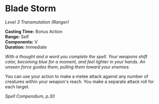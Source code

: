 # Blade Storm
*Level 3 Transmutation (Ranger)*

**Casting Time:** Bonus Action  
**Range:** Self  
**Components:** V  
**Duration:** Immediate

*With a thought and a word you complete the spell. Your weapons shift color, becoming blue for a moment, and feel lighter in your hands. An unseen force guides them, pulling them toward your enemies.*

You can use your action to make a melee attack against any number of creatures within your weapon's reach. You make a separate attack roll for each target.



*Spell Compendium, p.30*